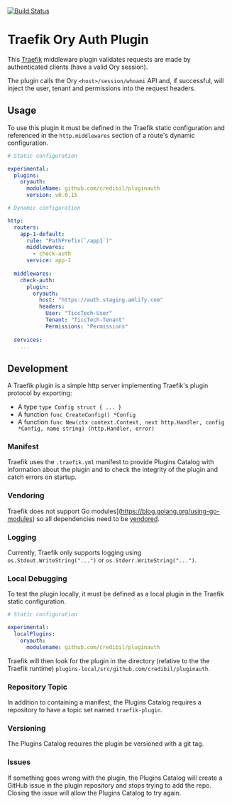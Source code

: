 [![Build Status](https://github.com/credibil/pluginauth/workflows/Release/badge.svg?branch=main)](https://github.com/credibil/pluginauth/actions)

# Traefik Ory Auth Plugin

This [Traefik](https://traefik.io) middleware plugin validates requests are made by authenticated clients (have a valid Ory session).

The plugin calls the Ory `<host>/session/whoami` API and, if successful, will inject the user, tenant and permissions into the request headers.

## Usage

To use this plugin it must be defined in the Traefik static configuration and referenced in the `http.middlewares` section of a route's dynamic configuration.

```yaml
# Static configuration

experimental:
  plugins:
    oryauth:
      moduleName: github.com/credibil/pluginauth
      version: v0.0.15
```

```yaml
# Dynamic configuration

http:
  routers:
    app-1-default:
      rule: "PathPrefix(`/app1`)"
      middlewares:
        - check-auth
      service: app-1
  
  middlewares:
    check-auth:
      plugin:
        oryauth:
          host: "https://auth.staging.amlify.com"
          headers:
            User: "TiccTech-User"
            Tenant: "TiccTech-Tenant"
            Permissions: "Permissions"
  
  services:
    ...
```

## Development

A Traefik plugin is a simple http server implementing Traefik's plugin protocol by exporting:

- A type `type Config struct { ... }`
- A function `func CreateConfig() *Config`
- A function `func New(ctx context.Context, next http.Handler, config *Config, name string) (http.Handler, error)`

### Manifest

Traefik uses the `.traefik.yml` manifest to provide Plugins Catalog with information about the plugin and to check the integrity of the plugin and catch errors on startup.

### Vendoring

Traefik does not support Go modules](https://blog.golang.org/using-go-modules) so all dependencies need to be [vendored](https://golang.org/ref/mod#vendoring).

### Logging

Currently, Traefik only supports logging using `os.Stdout.WriteString("...")` or `os.Stderr.WriteString("...")`.

### Local Debugging

To test the plugin locally, it must be defined as a local plugin in the Traefik static configuration.

```yaml
# Static configuration

experimental:
  localPlugins:
    oryauth:
      modulename: github.com/credibil/pluginauth
```

Traefik will then look for the plugin in the directory (relative to the the Traefik runtime)  `plugins-local/src/github.com/credibil/pluginauth`.

### Repository Topic

In addition to containing a manifest, the Plugins Catalog requires a repository to have a topic set named `traefik-plugin`.

### Versioning

The Plugins Catalog requires the plugin be versioned with a git tag.

### Issues

If something goes wrong with the plugin, the Plugins Catalog will create a GitHub issue in the plugin repository and stops trying to add the repo. Closing the issue will allow the Plugins Catalog to try again.
